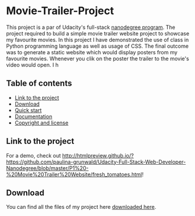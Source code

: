 # Movie-Trailer-Project 

This project is a par of Udacity's full-stack [nanodegree program](https://www.udacity.com/nanodegree). The project required to build a simple movie trailer website project to showcase my favourite movies. In this project I have demonstrated the use of class in Python programming language as well as usage of CSS. The final outcome was to generate a static website which would display posters from my favourite movies. Whenever you clik on the poster the trailer to the movie's video would open. I h

## Table of contents

- [Link to the project](#link-to-the-project)
- [Download](#download)
- [Quick start](#quick-start)
- [Documentation](#documentation)
- [Copyright and license](#copyright-and-license)

## Link to the project

For a demo, check out <http://htmlpreview.github.io/?https://github.com/paulina-grunwald/Udacity-Full-Stack-Web-Developer-Nanodegree/blob/master/P1%20-%20Movie%20Trailer%20Website/fresh_tomatoes.html>!

## Download

You can find all the files of my project here [downloaded here](https://github.com/paulina-grunwald/Udacity-Full-Stack-Web-Developer-Nanodegree/tree/master/P1%20-%20Movie%20Trailer%20Website).



